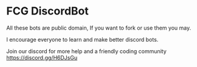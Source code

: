 # FCG DiscordBot


All these bots are public domain, If you want to fork or use them you may.

I encourage everyone to learn and make better discord bots.


Join our discord for more help and a friendly coding community
https://discord.gg/H6DJsGu